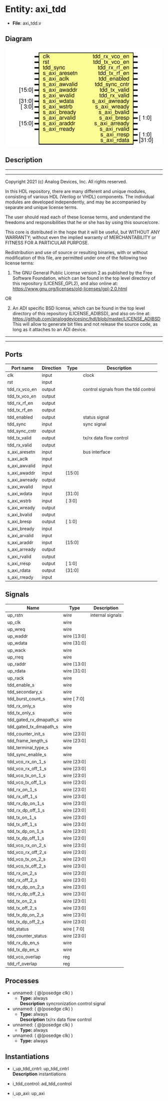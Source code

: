 # Entity: axi_tdd

- **File**: axi_tdd.v
## Diagram

![Diagram](axi_tdd.svg "Diagram")
## Description

 ***************************************************************************
 ***************************************************************************
 Copyright 2021 (c) Analog Devices, Inc. All rights reserved.

 In this HDL repository, there are many different and unique modules, consisting
 of various HDL (Verilog or VHDL) components. The individual modules are
 developed independently, and may be accompanied by separate and unique license
 terms.

 The user should read each of these license terms, and understand the
 freedoms and responsibilities that he or she has by using this source/core.

 This core is distributed in the hope that it will be useful, but WITHOUT ANY
 WARRANTY; without even the implied warranty of MERCHANTABILITY or FITNESS FOR
 A PARTICULAR PURPOSE.

 Redistribution and use of source or resulting binaries, with or without modification
 of this file, are permitted under one of the following two license terms:

   1. The GNU General Public License version 2 as published by the
      Free Software Foundation, which can be found in the top level directory
      of this repository (LICENSE_GPL2), and also online at:
      <https://www.gnu.org/licenses/old-licenses/gpl-2.0.html>

 OR

   2. An ADI specific BSD license, which can be found in the top level directory
      of this repository (LICENSE_ADIBSD), and also on-line at:
      https://github.com/analogdevicesinc/hdl/blob/master/LICENSE_ADIBSD
      This will allow to generate bit files and not release the source code,
      as long as it attaches to an ADI device.

 ***************************************************************************
 ***************************************************************************

## Ports

| Port name     | Direction | Type   | Description                           |
| ------------- | --------- | ------ | ------------------------------------- |
| clk           | input     |        |  clock                                |
| rst           | input     |        |                                       |
| tdd_rx_vco_en | output    |        |  control signals from the tdd control |
| tdd_tx_vco_en | output    |        |                                       |
| tdd_rx_rf_en  | output    |        |                                       |
| tdd_tx_rf_en  | output    |        |                                       |
| tdd_enabled   | output    |        |  status signal                        |
| tdd_sync      | input     |        |  sync signal                          |
| tdd_sync_cntr | output    |        |                                       |
| tdd_tx_valid  | output    |        |  tx/rx data flow control              |
| tdd_rx_valid  | output    |        |                                       |
| s_axi_aresetn | input     |        |  bus interface                        |
| s_axi_aclk    | input     |        |                                       |
| s_axi_awvalid | input     |        |                                       |
| s_axi_awaddr  | input     | [15:0] |                                       |
| s_axi_awready | output    |        |                                       |
| s_axi_wvalid  | input     |        |                                       |
| s_axi_wdata   | input     | [31:0] |                                       |
| s_axi_wstrb   | input     | [ 3:0] |                                       |
| s_axi_wready  | output    |        |                                       |
| s_axi_bvalid  | output    |        |                                       |
| s_axi_bresp   | output    | [ 1:0] |                                       |
| s_axi_bready  | input     |        |                                       |
| s_axi_arvalid | input     |        |                                       |
| s_axi_araddr  | input     | [15:0] |                                       |
| s_axi_arready | output    |        |                                       |
| s_axi_rvalid  | output    |        |                                       |
| s_axi_rresp   | output    | [ 1:0] |                                       |
| s_axi_rdata   | output    | [31:0] |                                       |
| s_axi_rready  | input     |        |                                       |
## Signals

| Name                   | Type        | Description        |
| ---------------------- | ----------- | ------------------ |
| up_rstn                | wire        |  internal signals  |
| up_clk                 | wire        |                    |
| up_wreq                | wire        |                    |
| up_waddr               | wire [13:0] |                    |
| up_wdata               | wire [31:0] |                    |
| up_wack                | wire        |                    |
| up_rreq                | wire        |                    |
| up_raddr               | wire [13:0] |                    |
| up_rdata               | wire [31:0] |                    |
| up_rack                | wire        |                    |
| tdd_enable_s           | wire        |                    |
| tdd_secondary_s        | wire        |                    |
| tdd_burst_count_s      | wire [ 7:0] |                    |
| tdd_rx_only_s          | wire        |                    |
| tdd_tx_only_s          | wire        |                    |
| tdd_gated_rx_dmapath_s | wire        |                    |
| tdd_gated_tx_dmapath_s | wire        |                    |
| tdd_counter_init_s     | wire [23:0] |                    |
| tdd_frame_length_s     | wire [23:0] |                    |
| tdd_terminal_type_s    | wire        |                    |
| tdd_sync_enable_s      | wire        |                    |
| tdd_vco_rx_on_1_s      | wire [23:0] |                    |
| tdd_vco_rx_off_1_s     | wire [23:0] |                    |
| tdd_vco_tx_on_1_s      | wire [23:0] |                    |
| tdd_vco_tx_off_1_s     | wire [23:0] |                    |
| tdd_rx_on_1_s          | wire [23:0] |                    |
| tdd_rx_off_1_s         | wire [23:0] |                    |
| tdd_rx_dp_on_1_s       | wire [23:0] |                    |
| tdd_rx_dp_off_1_s      | wire [23:0] |                    |
| tdd_tx_on_1_s          | wire [23:0] |                    |
| tdd_tx_off_1_s         | wire [23:0] |                    |
| tdd_tx_dp_on_1_s       | wire [23:0] |                    |
| tdd_tx_dp_off_1_s      | wire [23:0] |                    |
| tdd_vco_rx_on_2_s      | wire [23:0] |                    |
| tdd_vco_rx_off_2_s     | wire [23:0] |                    |
| tdd_vco_tx_on_2_s      | wire [23:0] |                    |
| tdd_vco_tx_off_2_s     | wire [23:0] |                    |
| tdd_rx_on_2_s          | wire [23:0] |                    |
| tdd_rx_off_2_s         | wire [23:0] |                    |
| tdd_rx_dp_on_2_s       | wire [23:0] |                    |
| tdd_rx_dp_off_2_s      | wire [23:0] |                    |
| tdd_tx_on_2_s          | wire [23:0] |                    |
| tdd_tx_off_2_s         | wire [23:0] |                    |
| tdd_tx_dp_on_2_s       | wire [23:0] |                    |
| tdd_tx_dp_off_2_s      | wire [23:0] |                    |
| tdd_status             | wire [ 7:0] |                    |
| tdd_counter_status     | wire [23:0] |                    |
| tdd_rx_dp_en_s         | wire        |                    |
| tdd_tx_dp_en_s         | wire        |                    |
| tdd_vco_overlap        | reg         |                    |
| tdd_rf_overlap         | reg         |                    |
## Processes
- unnamed: ( @(posedge clk) )
  - **Type:** always
</br>**Description**
 syncronization control signal 
- unnamed: ( @(posedge clk) )
  - **Type:** always
</br>**Description**
 tx/rx data flow control 
- unnamed: ( @(posedge clk) )
  - **Type:** always
- unnamed: ( @(posedge clk) )
  - **Type:** always
## Instantiations

- i_up_tdd_cntrl: up_tdd_cntrl
</br>**Description**
 instantiations

- i_tdd_control: ad_tdd_control
- i_up_axi: up_axi
